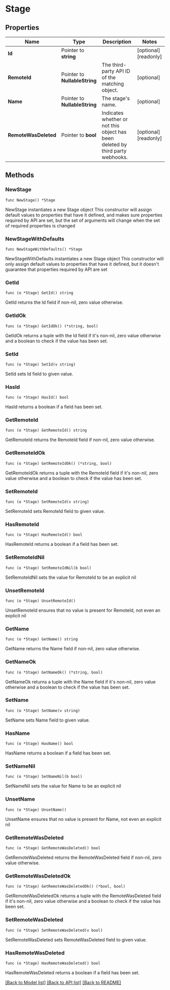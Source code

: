 # Stage

## Properties

Name | Type | Description | Notes
------------ | ------------- | ------------- | -------------
**Id** | Pointer to **string** |  | [optional] [readonly] 
**RemoteId** | Pointer to **NullableString** | The third-party API ID of the matching object. | [optional] 
**Name** | Pointer to **NullableString** | The stage&#39;s name. | [optional] 
**RemoteWasDeleted** | Pointer to **bool** | Indicates whether or not this object has been deleted by third party webhooks. | [optional] [readonly] 

## Methods

### NewStage

`func NewStage() *Stage`

NewStage instantiates a new Stage object
This constructor will assign default values to properties that have it defined,
and makes sure properties required by API are set, but the set of arguments
will change when the set of required properties is changed

### NewStageWithDefaults

`func NewStageWithDefaults() *Stage`

NewStageWithDefaults instantiates a new Stage object
This constructor will only assign default values to properties that have it defined,
but it doesn't guarantee that properties required by API are set

### GetId

`func (o *Stage) GetId() string`

GetId returns the Id field if non-nil, zero value otherwise.

### GetIdOk

`func (o *Stage) GetIdOk() (*string, bool)`

GetIdOk returns a tuple with the Id field if it's non-nil, zero value otherwise
and a boolean to check if the value has been set.

### SetId

`func (o *Stage) SetId(v string)`

SetId sets Id field to given value.

### HasId

`func (o *Stage) HasId() bool`

HasId returns a boolean if a field has been set.

### GetRemoteId

`func (o *Stage) GetRemoteId() string`

GetRemoteId returns the RemoteId field if non-nil, zero value otherwise.

### GetRemoteIdOk

`func (o *Stage) GetRemoteIdOk() (*string, bool)`

GetRemoteIdOk returns a tuple with the RemoteId field if it's non-nil, zero value otherwise
and a boolean to check if the value has been set.

### SetRemoteId

`func (o *Stage) SetRemoteId(v string)`

SetRemoteId sets RemoteId field to given value.

### HasRemoteId

`func (o *Stage) HasRemoteId() bool`

HasRemoteId returns a boolean if a field has been set.

### SetRemoteIdNil

`func (o *Stage) SetRemoteIdNil(b bool)`

 SetRemoteIdNil sets the value for RemoteId to be an explicit nil

### UnsetRemoteId
`func (o *Stage) UnsetRemoteId()`

UnsetRemoteId ensures that no value is present for RemoteId, not even an explicit nil
### GetName

`func (o *Stage) GetName() string`

GetName returns the Name field if non-nil, zero value otherwise.

### GetNameOk

`func (o *Stage) GetNameOk() (*string, bool)`

GetNameOk returns a tuple with the Name field if it's non-nil, zero value otherwise
and a boolean to check if the value has been set.

### SetName

`func (o *Stage) SetName(v string)`

SetName sets Name field to given value.

### HasName

`func (o *Stage) HasName() bool`

HasName returns a boolean if a field has been set.

### SetNameNil

`func (o *Stage) SetNameNil(b bool)`

 SetNameNil sets the value for Name to be an explicit nil

### UnsetName
`func (o *Stage) UnsetName()`

UnsetName ensures that no value is present for Name, not even an explicit nil
### GetRemoteWasDeleted

`func (o *Stage) GetRemoteWasDeleted() bool`

GetRemoteWasDeleted returns the RemoteWasDeleted field if non-nil, zero value otherwise.

### GetRemoteWasDeletedOk

`func (o *Stage) GetRemoteWasDeletedOk() (*bool, bool)`

GetRemoteWasDeletedOk returns a tuple with the RemoteWasDeleted field if it's non-nil, zero value otherwise
and a boolean to check if the value has been set.

### SetRemoteWasDeleted

`func (o *Stage) SetRemoteWasDeleted(v bool)`

SetRemoteWasDeleted sets RemoteWasDeleted field to given value.

### HasRemoteWasDeleted

`func (o *Stage) HasRemoteWasDeleted() bool`

HasRemoteWasDeleted returns a boolean if a field has been set.


[[Back to Model list]](../README.md#documentation-for-models) [[Back to API list]](../README.md#documentation-for-api-endpoints) [[Back to README]](../README.md)


